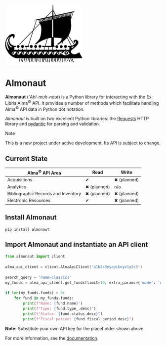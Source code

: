 ![Almonaut logo](./almonaut_logo_250x194.png)

# Almonaut

**Almonaut** (*\`Ahl-muh-naut*) is a Python library for interacting with
the Ex Libris Alma<sup>©</sup> API. It provides a number of methods
which facilitate handling Alma<sup>©</sup> API data in Python dot
notation.

*Almonaut* is built on two excellent Python libraries: the
[Requests](https://github.com/psf/requests) HTTP library and
[pydantic](https://github.com/pydantic/pydantic) for parsing and
validation.

<div class="note">

<div class="title">Note</div>

This is a new project under active development. Its API is subject to
change.

</div>

## Current State

| Alma<sup>©</sup> API Area           | Read        | Write       |
|-------------------------------------|-------------|-------------|
| Acquisitions                        | ✔           | ✖ (planned) |
| Analytics                           | ✖ (planned) | n/a         |
| Bibliographic Records and Inventory | ✖ (planned) | ✖ (planned) |
| Electronic Resources                | ✔           | ✖ (planned) |

## Install Almonaut

``` console
pip install almonaut
```

## Import Almonaut and instantiate an API client

``` python
from almonaut import client

alma_api_client = client.AlmaApiClient('a1b2c3myapikeyx1y2z3')

search_query = 'name~classics'
my_funds = alma_api_client.get_funds(limit=10, extra_params={'mode': 'ALL', 'q': search_query})

if len(my_funds.funds) > 0:
    for fund in my_funds.funds:
        print(f"Name: {fund.name}")
        print(f"Type: {fund.type_.desc}")
        print(f"Status: {fund.status.desc}")
        print(f"Fiscal period: {fund.fiscal_period.desc}")
```

**Note:** Substitute your own API key for the placeholder shown above.

For more information, see the [documentation](https://uwatlib.github.io/almonaut/).
